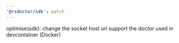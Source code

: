 ```yaml
---
'@rsdoctor/sdk': patch
---
```


optimise(sdk): change the socket host url support the doctor used in devcontainer (Docker)
